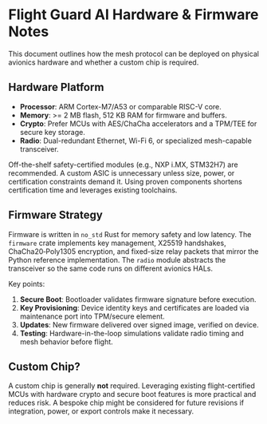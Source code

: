 # Flight Guard AI Hardware & Firmware Notes

This document outlines how the mesh protocol can be deployed on
physical avionics hardware and whether a custom chip is required.

## Hardware Platform

* **Processor**: ARM Cortex-M7/A53 or comparable RISC-V core.
* **Memory**: \>= 2 MB flash, 512 KB RAM for firmware and buffers.
* **Crypto**: Prefer MCUs with AES/ChaCha accelerators and a TPM/TEE
  for secure key storage.
* **Radio**: Dual-redundant Ethernet, Wi-Fi 6, or specialized
  mesh-capable transceiver.

Off-the-shelf safety-certified modules (e.g., NXP i.MX, STM32H7) are
recommended. A custom ASIC is unnecessary unless size, power, or
certification constraints demand it. Using proven components shortens
certification time and leverages existing toolchains.

## Firmware Strategy

Firmware is written in `no_std` Rust for memory safety and low
latency. The `firmware` crate implements key management, X25519
handshakes, ChaCha20‑Poly1305 encryption, and fixed-size relay packets
that mirror the Python reference implementation. The `radio` module
abstracts the transceiver so the same code runs on different avionics
HALs.


Key points:

1. **Secure Boot**: Bootloader validates firmware signature before
   execution.
2. **Key Provisioning**: Device identity keys and certificates are
   loaded via maintenance port into TPM/secure element.
3. **Updates**: New firmware delivered over signed image, verified on
   device.
4. **Testing**: Hardware-in-the-loop simulations validate radio timing
   and mesh behavior before flight.

## Custom Chip?

A custom chip is generally **not** required. Leveraging existing
flight-certified MCUs with hardware crypto and secure boot features is
more practical and reduces risk. A bespoke chip might be considered for
future revisions if integration, power, or export controls make it
necessary.
